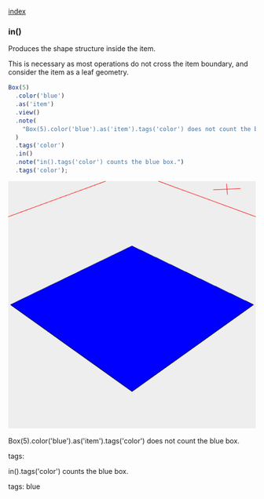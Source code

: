 [index](../../nb/api/index.md)
### in()
Produces the shape structure inside the item.

This is necessary as most operations do not cross the item boundary, and consider the item as a leaf geometry.

```JavaScript
Box(5)
  .color('blue')
  .as('item')
  .view()
  .note(
    "Box(5).color('blue').as('item').tags('color') does not count the blue box."
  )
  .tags('color')
  .in()
  .note("in().tags('color') counts the blue box.")
  .tags('color');
```

![Image](in.md.0.png)

Box(5).color('blue').as('item').tags('color') does not count the blue box.

tags:

in().tags('color') counts the blue box.

tags: blue

